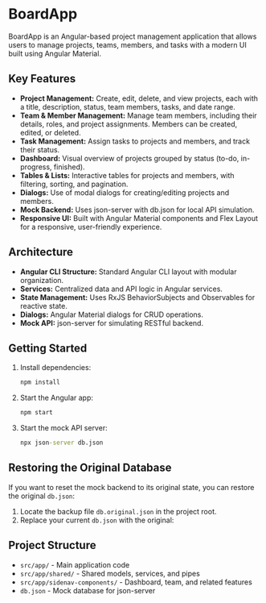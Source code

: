 # BoardApp

BoardApp is an Angular-based project management application that allows users to manage projects, teams, members, and tasks with a modern UI built using Angular Material.

## Key Features

- **Project Management:** Create, edit, delete, and view projects, each with a title, description, status, team members, tasks, and date range.
- **Team & Member Management:** Manage team members, including their details, roles, and project assignments. Members can be created, edited, or deleted.
- **Task Management:** Assign tasks to projects and members, and track their status.
- **Dashboard:** Visual overview of projects grouped by status (to-do, in-progress, finished).
- **Tables & Lists:** Interactive tables for projects and members, with filtering, sorting, and pagination.
- **Dialogs:** Use of modal dialogs for creating/editing projects and members.
- **Mock Backend:** Uses json-server with db.json for local API simulation.
- **Responsive UI:** Built with Angular Material components and Flex Layout for a responsive, user-friendly experience.

## Architecture

- **Angular CLI Structure:** Standard Angular CLI layout with modular organization.
- **Services:** Centralized data and API logic in Angular services.
- **State Management:** Uses RxJS BehaviorSubjects and Observables for reactive state.
- **Dialogs:** Angular Material dialogs for CRUD operations.
- **Mock API:** json-server for simulating RESTful backend.

## Getting Started

1. Install dependencies:
   ```cmd
   npm install
   ```
2. Start the Angular app:
   ```cmd
   npm start
   ```
3. Start the mock API server:

   ```cmd
   npx json-server db.json
   ```

## Restoring the Original Database

If you want to reset the mock backend to its original state, you can restore the original `db.json`:

1. Locate the backup file `db.original.json` in the project root.
2. Replace your current `db.json` with the original:

## Project Structure

- `src/app/` - Main application code
- `src/app/shared/` - Shared models, services, and pipes
- `src/app/sidenav-components/` - Dashboard, team, and related features
- `db.json` - Mock database for json-server
